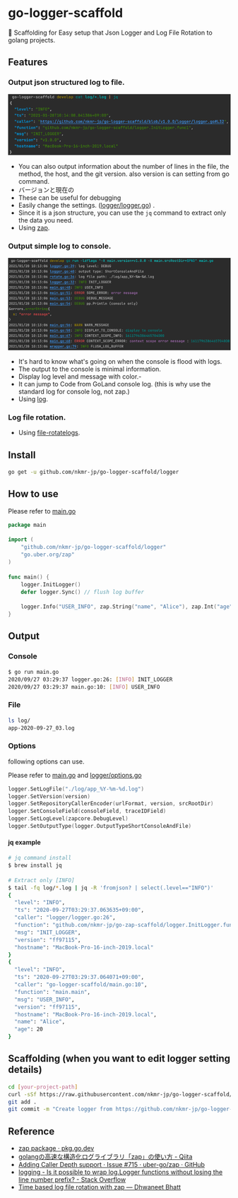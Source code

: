 # go-logger-scaffold

:rocket: Scaffolding for Easy setup that Json Logger and Log File Rotation to golang projects.

## Features

### Output json structured log to file.
![img_1.png](img_1.png)

- You can also output information about the number of lines in the file, the method, the host,
  and the git version. also version is can setting from go command.
- バージョンと現在の
- These can be useful for debugging
- Easily change the
  settings. ([logger/logger.go](https://github.com/nkmr-jp/go-logger-scaffold/blob/master/logger/logger.go#L32))
  .
- Since it is a json structure, you can use the `jq` command to extract only the data you need.
- Using [zap](https://github.com/uber-go/zap).

### Output simple log to console.
![img.png](img.png)
- It's hard to know what's going on when the console is flood with logs.
- The output to the console is minimal information.
- Display log level and message with color.-
- It can jump to Code from GoLand console log. (this is why use the standard log for console log, not zap.)
- Using [log](https://pkg.go.dev/log).

### Log file rotation.
- Using [file-rotatelogs](https://github.com/lestrrat-go/file-rotatelogs).

## Install

```sh
go get -u github.com/nkmr-jp/go-logger-scaffold/logger
```

## How to use

Please refer to [main.go](main.go)

```go
package main

import (
	"github.com/nkmr-jp/go-logger-scaffold/logger"
	"go.uber.org/zap"
)

func main() {
	logger.InitLogger()
	defer logger.Sync() // flush log buffer

	logger.Info("USER_INFO", zap.String("name", "Alice"), zap.Int("age", 20))
}
```

## Output

### Console

```sh
$ go run main.go
2020/09/27 03:29:37 logger.go:26: [INFO] INIT_LOGGER
2020/09/27 03:29:37 main.go:10: [INFO] USER_INFO
```

### File

```sh
ls log/
app-2020-09-27_03.log
```

### Options

following options can use.

Please refer to [main.go](main.go) and [logger/options.go](logger/options.go)

```go
logger.SetLogFile("./log/app_%Y-%m-%d.log")
logger.SetVersion(version)
logger.SetRepositoryCallerEncoder(urlFormat, version, srcRootDir)
logger.SetConsoleField(consoleField, traceIDField)
logger.SetLogLevel(zapcore.DebugLevel)
logger.SetOutputType(logger.OutputTypeShortConsoleAndFile)
```


#### jq example

```sh
# jq command install
$ brew install jq

# Extract only [INFO]
$ tail -fq log/*.log | jq -R 'fromjson? | select(.level=="INFO")'
{
  "level": "INFO",
  "ts": "2020-09-27T03:29:37.063635+09:00",
  "caller": "logger/logger.go:26",
  "function": "github.com/nkmr-jp/go-zap-scaffold/logger.InitLogger.func1",
  "msg": "INIT_LOGGER",
  "version": "ff97115",
  "hostname": "MacBook-Pro-16-inch-2019.local"
}
{
  "level": "INFO",
  "ts": "2020-09-27T03:29:37.064071+09:00",
  "caller": "go-logger-scaffold/main.go:10",
  "function": "main.main",
  "msg": "USER_INFO",
  "version": "ff97115",
  "hostname": "MacBook-Pro-16-inch-2019.local",
  "name": "Alice",
  "age": 20
}
```

## Scaffolding (when you want to edit logger setting details)

```sh
cd [your-project-path]
curl -sSf https://raw.githubusercontent.com/nkmr-jp/go-logger-scaffold/master/scaffold.sh | sh
git add .
git commit -m "Create logger from https://github.com/nkmr-jp/go-logger-scaffold"
```

## Reference

* [zap package · pkg.go.dev](https://pkg.go.dev/go.uber.org/zap)
* [golangの高速な構造化ログライブラリ「zap」の使い方 - Qiita](https://qiita.com/emonuh/items/28dbee9bf2fe51d28153)
* [Adding Caller Depth support · Issue #715 · uber-go/zap · GitHub](https://github.com/uber-go/zap/issues/715)
* [logging - Is it possible to wrap log.Logger functions without losing the line number prefix? - Stack Overflow](https://stackoverflow.com/questions/42762391/is-it-possible-to-wrap-log-logger-functions-without-losing-the-line-number-prefi)
* [Time based log file rotation with zap — Dhwaneet Bhatt](https://dhwaneetbhatt.com/time-based-log-file-rotation-with-zap)
